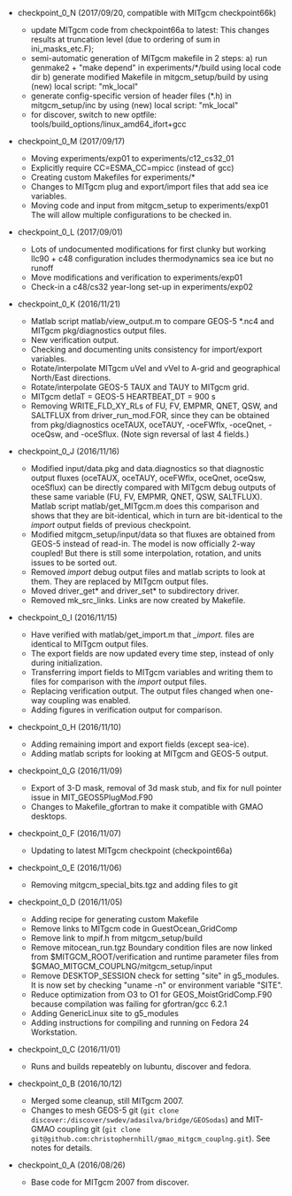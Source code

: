 - checkpoint_0_N (2017/09/20, compatible with MITgcm checkpoint66k)
  * update MITgcm code from checkpoint66a to latest:
    This changes results at truncation level (due to ordering of
    sum in ini_masks_etc.F);
  * semi-automatic generation of MITgcm makefile in 2 steps:
    a) run genmake2 + "make depend" in experiments/*/build using local code dir
    b) generate modified Makefile in mitgcm_setup/build by using (new) local 
       script: "mk_local"
  * generate config-specific version of header files (*.h) in mitgcm_setup/inc
    by using (new) local script: "mk_local"
  * for discover, switch to new optfile: tools/build_options/linux_amd64_ifort+gcc

- checkpoint_0_M (2017/09/17)
  * Moving experiments/exp01 to experiments/c12_cs32_01
  * Explicitly require CC=ESMA_CC=mpicc (instead of gcc)
  * Creating custom Makefiles for experiments/*
  * Changes to MITgcm plug and export/import files that add
    sea ice variables.
  * Moving code and input from mitgcm_setup to experiments/exp01
    The will allow multiple configurations to be checked in.

- checkpoint_0_L (2017/09/01)
  * Lots of undocumented modifications for first clunky but
    working llc90 + c48 configuration includes thermodynamics
    sea ice but no runoff
  * Move modifications and verification to experiments/exp01
  * Check-in a c48/cs32 year-long set-up in experiments/exp02

- checkpoint_0_K (2016/11/21)
  * Matlab script matlab/view_output.m to compare
    GEOS-5 *.nc4 and MITgcm pkg/diagnostics output files.
  * New verification output.
  * Checking and documenting units consistency for
    import/export variables.
  * Rotate/interpolate MITgcm uVel and vVel to A-grid and
    geographical North/East directions.
  * Rotate/interpolate GEOS-5 TAUX and TAUY to MITgcm grid.
  * MITgcm detlaT = GEOS-5 HEARTBEAT_DT = 900 s
  * Removing WRITE_FLD_XY_RLs of FU, FV, EMPMR, QNET, QSW,
    and SALTFLUX from driver_run_mod.FOR, since they can
    be obtained from pkg/diagnostics oceTAUX, oceTAUY,
    -oceFWflx, -oceQnet, -oceQsw, and -oceSflux.
    (Note sign reversal of last 4 fields.)

- checkpoint_0_J (2016/11/16)
  * Modified input/data.pkg and data.diagnostics so that
    diagnostic output fluxes (oceTAUX, oceTAUY, oceFWflx,
    oceQnet, oceQsw, oceSflux) can be directly compared
    with MITgcm debug outputs of these same variable
    (FU, FV, EMPMR, QNET, QSW, SALTFLUX).
    Matlab script matlab/get_MITgcm.m does this comparison
    and shows that they are bit-identical, which in turn
    are bit-identical to the *import* output fields of
    previous checkpoint.
  * Modified mitgcm_setup/input/data so that fluxes are
    obtained from GEOS-5 instead of read-in. The model
    is now officially 2-way coupled! But there is still
    some interpolation, rotation, and units issues to be
    sorted out.
  * Removed *import* debug output files and matlab scripts to
    look at them. They are replaced by MITgcm output files.
  * Moved driver_get* and driver_set* to subdirectory driver.
  * Removed mk_src_links. Links are now created by Makefile.

- checkpoint_0_I (2016/11/15)
  * Have verified with matlab/get_import.m that *_import.* files
    are identical to MITgcm output files.
  * The export fields are now updated every time step, instead
    of only during initialization.
  * Transferring import fields to MITgcm variables and writing
    them to files for comparison with the *import* output files.
  * Replacing verification output. The output files changed
    when one-way coupling was enabled.
  * Adding figures in verification output for comparison.

- checkpoint_0_H (2016/11/10)
  * Adding remaining import and export fields (except sea-ice).
  * Adding matlab scripts for looking at MITgcm and GEOS-5 output.

- checkpoint_0_G (2016/11/09)
  * Export of 3-D mask, removal of 3d mask stub, and fix
    for null pointer issue in MIT_GEOS5PlugMod.F90
  * Changes to Makefile_gfortran to make it compatible
    with GMAO desktops.

- checkpoint_0_F (2016/11/07)
  * Updating to latest MITgcm checkpoint (checkpoint66a)

- checkpoint_0_E (2016/11/06)
  * Removing mitgcm_special_bits.tgz and adding files to git

- checkpoint_0_D (2016/11/05)
  * Adding recipe for generating custom Makefile
  * Remove links to MITgcm code in GuestOcean_GridComp
  * Remove link to mpif.h from mitgcm_setup/build
  * Remove mitocean_run.tgz
     Boundary condition files are now linked from $MITGCM_ROOT/verification
     and runtime parameter files from $GMAO_MITGCM_COUPLNG/mitgcm_setup/input
  * Remove DESKTOP_SESSION check for setting "site" in g5_modules.
     It is now set by checking "uname -n" or environment variable "SITE".
  * Reduce optimization from O3 to O1 for GEOS_MoistGridComp.F90
     because compilation was failing for gfortran/gcc 6.2.1
  * Adding GenericLinux site to g5_modules
  * Adding instructions for compiling and running on Fedora 24 Workstation.

- checkpoint_0_C (2016/11/01)
  * Runs and builds repeatebly on lubuntu, discover and fedora.

- checkpoint_0_B (2016/10/12)
  * Merged some cleanup, still MITgcm 2007.
  * Changes to mesh GEOS-5 git
     (`git clone discover:/discover/swdev/adasilva/bridge/GEOSodas`)
     and MIT-GMAO coupling git
     (`git clone git@github.com:christophernhill/gmao_mitgcm_couplng.git`).
     See notes for details.

- checkpoint_0_A (2016/08/26)
  * Base code for MITgcm 2007 from discover.

